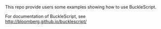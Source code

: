 
This repo provide users some examples showing how to use
BuckleScript. 

For documentation of BuckleScript, see
http://bloomberg.github.io/bucklescript/

